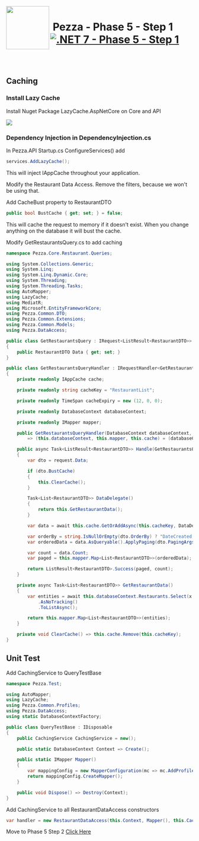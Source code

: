 <img align="left" width="116" height="116" src="../pezza-logo.png" />

# &nbsp;**Pezza - Phase 5 - Step 1** [![.NET 7 - Phase 5 - Step 1](https://github.com/entelect-incubator/.NET/actions/workflows/dotnet-phase5-step1.yml/badge.svg)](https://github.com/entelect-incubator/.NET/actions/workflows/dotnet-phase5-step1.yml)

<br/><br/>

## **Caching**

### **Install Lazy Cache**

Install Nuget Package LazyCache.AspNetCore on Core and API

![](2021-01-15-12-44-19.png)

### **Dependency Injection in DependencyInjection.cs**

In Pezza.API Startup.cs ConfigureServices() add

```cs
services.AddLazyCache();
```

This will inject IAppCache throughout your application.

Modify the Restaurant Data Access. Remove the filters, because we won't be using that.

Add CacheBust property to RestaurantDTO

```cs
public bool BustCache { get; set; } = false;
```

This will cache the request to memory if it doesn't exist. When you change anything on the database it will bust the cache.

Modify GetRestaurantsQuery.cs to add caching

```cs
namespace Pezza.Core.Restaurant.Queries;

using System.Collections.Generic;
using System.Linq;
using System.Linq.Dynamic.Core;
using System.Threading;
using System.Threading.Tasks;
using AutoMapper;
using LazyCache;
using MediatR;
using Microsoft.EntityFrameworkCore;
using Pezza.Common.DTO;
using Pezza.Common.Extensions;
using Pezza.Common.Models;
using Pezza.DataAccess;

public class GetRestaurantsQuery : IRequest<ListResult<RestaurantDTO>>
{
    public RestaurantDTO Data { get; set; }
}

public class GetRestaurantsQueryHandler : IRequestHandler<GetRestaurantsQuery, ListResult<RestaurantDTO>>
{
    private readonly IAppCache cache;

    private readonly string cacheKey = "RestaurantList";

    private readonly TimeSpan cacheExpiry = new (12, 0, 0);

    private readonly DatabaseContext databaseContext;

    private readonly IMapper mapper;

    public GetRestaurantsQueryHandler(DatabaseContext databaseContext, IMapper mapper, IAppCache cache)
        => (this.databaseContext, this.mapper, this.cache) = (databaseContext, mapper, cache);

    public async Task<ListResult<RestaurantDTO>> Handle(GetRestaurantsQuery request, CancellationToken cancellationToken)
    {
        var dto = request.Data;

        if (dto.BustCache)
        {
            this.ClearCache();
        }

        Task<List<RestaurantDTO>> DataDelegate()
        {
            return this.GetRestaurantData();
        }

        var data = await this.cache.GetOrAddAsync(this.cacheKey, DataDelegate, this.cacheExpiry);

        var orderBy = string.IsNullOrEmpty(dto.OrderBy) ? "DateCreated desc" : dto.OrderBy;
        var orderedData = data.AsQueryable().ApplyPaging(dto.PagingArgs).OrderBy(orderBy);

        var count = data.Count;
        var paged = this.mapper.Map<List<RestaurantDTO>>(orderedData);

        return ListResult<RestaurantDTO>.Success(paged, count);
    }

    private async Task<List<RestaurantDTO>> GetRestaurantData()
    {
        var entities = await this.databaseContext.Restaurants.Select(x => x)
            .AsNoTracking()
            .ToListAsync();

        return this.mapper.Map<List<RestaurantDTO>>(entities);
    }

    private void ClearCache() => this.cache.Remove(this.cacheKey);
}
```

## **Unit Test**

Add CachingService to QueryTestBase

```cs
namespace Pezza.Test;

using AutoMapper;
using LazyCache;
using Pezza.Common.Profiles;
using Pezza.DataAccess;
using static DatabaseContextFactory;

public class QueryTestBase : IDisposable
{
    public CachingService CachingService = new();

    public static DatabaseContext Context => Create();

    public static IMapper Mapper()
    {
        var mappingConfig = new MapperConfiguration(mc => mc.AddProfile(new MappingProfile()));
        return mappingConfig.CreateMapper();
    }

    public void Dispose() => Destroy(Context);
}
```

Add CachingService to all RestaurantDataAccess constructors

```cs
var handler = new RestaurantDataAccess(this.Context, Mapper(), this.CachingService);
```

Move to Phase 5 Step 2
[Click Here](https://github.com/entelect-incubator/.NET/tree/master/Phase%205/Step%202) 
